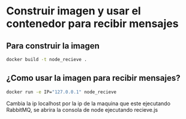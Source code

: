 # Construir imagen y usar el contenedor para recibir mensajes

## Para construir la imagen
```bash
docker build -t node_recieve .
```
## ¿Como usar la imagen para recibir mensajes?
```bash
docker run -e IP="127.0.0.1" node_recieve
```
Cambia la ip localhost por la ip de la maquina que este ejecutando RabbitMQ, se abrira la consola de node ejecutando recieve.js